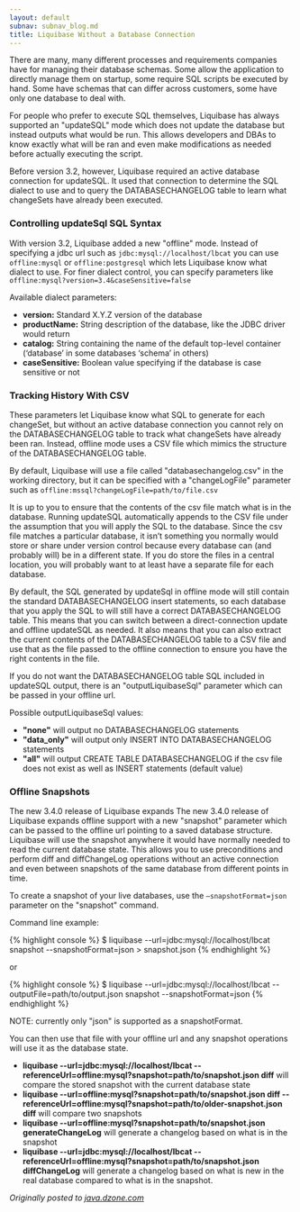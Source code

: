 ```yaml
---
layout: default
subnav: subnav_blog.md
title: Liquibase Without a Database Connection
---
```


There are many, many different processes and requirements companies have for managing their database schemas. Some allow the application to directly manage them on startup, some require SQL scripts be executed by hand. Some have schemas that can differ across customers, some have only one database to deal with.

For people who prefer to execute SQL themselves, Liquibase has always supported an "updateSQL" mode which does not update the database but instead outputs what would be run. This allows developers and DBAs to know exactly what will be ran and even make modifications as needed before actually executing the script.

Before version 3.2, however, Liquibase required an active database connection for updateSQL. It used that connection to determine the SQL dialect to use and to query the DATABASECHANGELOG table to learn what changeSets have already been executed.

### Controlling updateSql SQL Syntax

With version 3.2, Liquibase added a new "offline" mode. Instead of specifying a jdbc url such as `jdbc:mysql://localhost/lbcat` you can use `offline:mysql` or `offline:postgresql` which lets Liquibase know what dialect to use. For finer dialect control, you can specify parameters like `offline:mysql?version=3.4&caseSensitive=false`

Available dialect parameters:

-	**version:** Standard X.Y.Z version of the database
-	**productName:** String description of the database, like the JDBC driver would return
-	**catalog:** String containing the name of the default top-level container (‘database’ in some databases ‘schema’ in others)
-	**caseSensitive:** Boolean value specifying if the database is case sensitive or not

### Tracking History With CSV

These parameters let Liquibase know what SQL to generate for each changeSet, but without an active database connection you cannot rely on the DATABASECHANGELOG table to track what changeSets have already been ran. Instead, offline mode uses a CSV file which mimics the structure of the DATABASECHANGELOG table.

By default, Liquibase will use a file called "databasechangelog.csv" in the working directory, but it can be specified with a "changeLogFile" parameter such as `offline:mssql?changeLogFile=path/to/file.csv`

It is up to you to ensure that the contents of the csv file match what is in the database. Running updateSQL automatically appends to the CSV file under the assumption that you will apply the SQL to the database. Since the csv file matches a particular database, it isn’t something you normally would store or share under version control because every database can (and probably will) be in a different state. If you do store the files in a central location, you will probably want to at least have a separate file for each database.

By default, the SQL generated by updateSql in offline mode will still contain the standard DATABASECHANGELOG insert statements, so each database that you apply the SQL to will still have a correct DATABASECHANGELOG table. This means that you can switch between a direct-connection update and offline updateSQL as needed. It also means that you can also extract the current contents of the DATABASECHANGELOG table to a CSV file and use that as the file passed to the offline connection to ensure you have the right contents in the file.

If you do not want the DATABASECHANGELOG table SQL included in updateSQL output, there is an "outputLiquibaseSql" parameter which can be passed in your offline url.

Possible outputLiquibaseSql values:

-	**"none"** will output no DATABASECHANGELOG statements
-	**"data_only"** will output only INSERT INTO DATABASECHANGELOG statements
-	**"all"** will output CREATE TABLE DATABASECHANGELOG if the csv file does not exist as well as INSERT statements  (default value)

### Offline Snapshots

The new 3.4.0 release of Liquibase expands The new 3.4.0 release of Liquibase expands offline support with a new "snapshot" parameter which can be passed to the offline url pointing to a saved database structure. Liquibase will use the snapshot anywhere it would have normally needed to read the current database state. This allows you to use preconditions and perform diff and diffChangeLog operations without an active connection and even between snapshots of the same database from different points in time.

To create a snapshot of your live databases, use the `—snapshotFormat=json` parameter on the "snapshot" command.

Command line example:

{% highlight console %}
$ liquibase --url=jdbc:mysql://localhost/lbcat snapshot --snapshotFormat=json > snapshot.json
{% endhighlight %}

or

{% highlight console %}
$ liquibase --url=jdbc:mysql://localhost/lbcat --outputFile=path/to/output.json snapshot --snapshotFormat=json
{% endhighlight %}

NOTE: currently only "json" is supported as a snapshotFormat.

You can then use that file with your offline url and any snapshot operations will use it as the database state.

-	**liquibase --url=jdbc:mysql://localhost/lbcat --referenceUrl=offline:mysql?snapshot=path/to/snapshot.json diff** will compare the stored snapshot with the current database state
-	**liquibase --url=offline:mysql?snapshot=path/to/snapshot.json diff --referenceUrl=offline:mysql?snapshot=path/to/older-snapshot.json diff** will compare two snapshots
-	**liquibase --url=offline:mysql?snapshot=path/to/snapshot.json generateChangeLog** will generate a changelog based on what is in the snapshot
-	**liquibase --url=jdbc:mysql://localhost/lbcat --referenceUrl=offline:mysql?snapshot=path/to/snapshot.json diffChangeLog** will generate a changelog based on what is new in the real database compared to what is in the snapshot.

*Originally posted to [java.dzone.com](http://java.dzone.com/articles/using-liquibase-without)*
